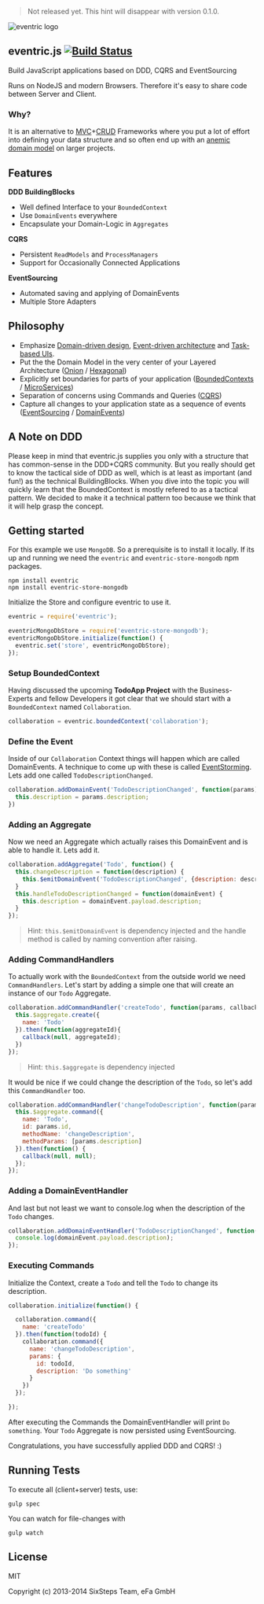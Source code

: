 > Not released yet. This hint will disappear with version 0.1.0.


![eventric logo](https://raw.githubusercontent.com/wiki/efacilitation/eventric/eventric_logo.png)

## eventric.js [![Build Status](https://travis-ci.org/efacilitation/eventric.svg?branch=master)](https://travis-ci.org/efacilitation/eventric)

Build JavaScript applications based on DDD, CQRS and EventSourcing

Runs on NodeJS and modern Browsers. Therefore it's easy to share code between Server and Client.


### Why?

It is an alternative to [MVC](https://en.wikipedia.org/wiki/Model%E2%80%93view%E2%80%93controller)+[CRUD](https://en.wikipedia.org/wiki/Create,_read,_update_and_delete) Frameworks where you put a lot of effort into defining your data structure and so often end up with an [anemic domain model](http://www.martinfowler.com/bliki/AnemicDomainModel.html) on larger projects.


## Features

**DDD BuildingBlocks**
  * Well defined Interface to your `BoundedContext`
  * Use `DomainEvents` everywhere
  * Encapsulate your Domain-Logic in `Aggregates`

**CQRS**
  * Persistent `ReadModels` and `ProcessManagers`
  * Support for Occasionally Connected Applications

**EventSourcing**
  * Automated saving and applying of DomainEvents
  * Multiple Store Adapters


## Philosophy

* Emphasize [Domain-driven design](https://www.goodreads.com/book/show/179133.Domain_Driven_Design), [Event-driven architecture](https://www.goodreads.com/book/show/12369902-event-centric) and [Task-based UIs](http://cqrs.wordpress.com/documents/task-based-ui).
* Put the the Domain Model in the very center of your Layered Architecture ([Onion](http://jeffreypalermo.com/blog/the-onion-architecture-part-1/) / [Hexagonal](http://alistair.cockburn.us/Hexagonal+architecture))
* Explicitly set boundaries for parts of your application ([BoundedContexts](https://en.wikipedia.org/wiki/Domain-driven_design#Bounded_context) / [MicroServices](http://martinfowler.com/articles/microservices.html))
* Separation of concerns using Commands and Queries ([CQRS](http://msdn.microsoft.com/en-us/library/jj554200.aspx))
* Capture all changes to your application state as a sequence of events ([EventSourcing](http://martinfowler.com/eaaDev/EventSourcing.html) / [DomainEvents](http://www.udidahan.com/2009/06/14/domain-events-salvation/))


## A Note on DDD

Please keep in mind that eventric.js supplies you only with a structure that has common-sense in the DDD+CQRS community. But you really should get to know the tactical side of DDD as well, which is at least as important (and fun!) as the technical BuildingBlocks. When you dive into the topic you will quickly learn that the BoundedContext is mostly refered to as a tactical pattern. We decided to make it a technical pattern too because we think that it will help grasp the concept.


## Getting started

For this example we use `MongoDB`. So a prerequisite is to install it locally. If its up and running we need the `eventric` and `eventric-store-mongodb` npm packages.


```
npm install eventric
npm install eventric-store-mongodb
```


Initialize the Store and configure eventric to use it.

```javascript
eventric = require('eventric');

eventricMongoDbStore = require('eventric-store-mongodb');
eventricMongoDbStore.initialize(function() {
  eventric.set('store', eventricMongoDbStore);
});
```


### Setup BoundedContext

Having discussed the upcoming **TodoApp Project** with the Business-Experts and fellow Developers it got clear that we should start with a `BoundedContext` named `Collaboration`.

```javascript
collaboration = eventric.boundedContext('collaboration');
```

### Define the Event

Inside of our `Collaboration` Context things will happen which are called DomainEvents. A technique to come up with these is called [EventStorming](http://ziobrando.blogspot.co.uk/2013/11/introducing-event-storming.html). Lets add one called `TodoDescriptionChanged`.

```javascript
collaboration.addDomainEvent('TodoDescriptionChanged', function(params) {
  this.description = params.description;
})
```


### Adding an Aggregate

Now we need an Aggregate which actually raises this DomainEvent and is able to handle it. Lets add it.

```javascript
collaboration.addAggregate('Todo', function() {
  this.changeDescription = function(description) {
    this.$emitDomainEvent('TodoDescriptionChanged', {description: description})
  }
  this.handleTodoDescriptionChanged = function(domainEvent) {
    this.description = domainEvent.payload.description;
  }
});

```
> Hint: `this.$emitDomainEvent` is dependency injected and the handle method is called by naming convention after raising.


### Adding CommandHandlers

To actually work with the `BoundedContext` from the outside world we need `CommandHandlers`. Let's start by adding a simple one that will create an instance of our `Todo` Aggregate.

```javascript
collaboration.addCommandHandler('createTodo', function(params, callback) {
  this.$aggregate.create({
    name: 'Todo'
  }).then(function(aggregateId){
    callback(null, aggregateId);
  })
});
```
> Hint: `this.$aggregate` is dependency injected

It would be nice if we could change the description of the `Todo`, so let's add this `CommandHandler` too.

```javascript
collaboration.addCommandHandler('changeTodoDescription', function(params, callback) {
  this.$aggregate.command({
    name: 'Todo',
    id: params.id,
    methodName: 'changeDescription',
    methodParams: [params.description]
  }).then(function() {
    callback(null, null);
  });
});
```


### Adding a DomainEventHandler

And last but not least we want to console.log when the description of the `Todo` changes.

```javascript
collaboration.addDomainEventHandler('TodoDescriptionChanged', function(domainEvent) {
  console.log(domainEvent.payload.description);
});
```


### Executing Commands

Initialize the Context, create a `Todo` and tell the `Todo` to change its description.

```javascript
collaboration.initialize(function() {

  collaboration.command({
    name: 'createTodo'
  }).then(function(todoId) {
    collaboration.command({
      name: 'changeTodoDescription',
      params: {
        id: todoId,
        description: 'Do something'
      }
    })
  });

});
```
After executing the Commands the DomainEventHandler will print `Do something`. Your `Todo` Aggregate is now persisted using EventSourcing.

Congratulations, you have successfully applied DDD and CQRS! :)


## Running Tests

To execute all (client+server) tests, use:

```shell
gulp spec
```

You can watch for file-changes with

```shell
gulp watch
```


## License

MIT

Copyright (c) 2013-2014 SixSteps Team, eFa GmbH
